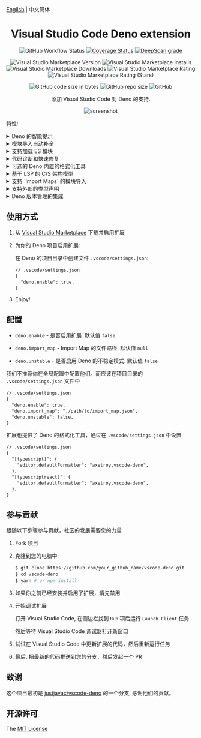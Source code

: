 [English](README.md) | 中文简体

<div align="center">

# Visual Studio Code Deno extension

![GitHub Workflow Status](https://img.shields.io/github/workflow/status/axetroy/vscode-deno/build)
[![Coverage Status](https://coveralls.io/repos/github/axetroy/vscode-deno/badge.svg?branch=refs/heads/master)](https://coveralls.io/github/axetroy/vscode-deno?branch=refs/heads/master)
[![DeepScan grade](https://deepscan.io/api/teams/6484/projects/9924/branches/132500/badge/grade.svg)](https://deepscan.io/dashboard#view=project&tid=6484&pid=9924&bid=132500)

![Visual Studio Marketplace Version](https://img.shields.io/visual-studio-marketplace/v/axetroy.vscode-deno)
![Visual Studio Marketplace Installs](https://img.shields.io/visual-studio-marketplace/i/axetroy.vscode-deno)
![Visual Studio Marketplace Downloads](https://img.shields.io/visual-studio-marketplace/d/axetroy.vscode-deno)
![Visual Studio Marketplace Rating](https://img.shields.io/visual-studio-marketplace/r/axetroy.vscode-deno)
![Visual Studio Marketplace Rating (Stars)](https://img.shields.io/visual-studio-marketplace/stars/axetroy.vscode-deno)

![GitHub code size in bytes](https://img.shields.io/github/languages/code-size/axetroy/vscode-deno)
![GitHub repo size](https://img.shields.io/github/repo-size/axetroy/vscode-deno)
![GitHub](https://img.shields.io/github/license/axetroy/vscode-deno)

添加 Visual Studio Code 对 Deno 的支持.

![screenshot](screenshot/screenshot.gif)

</div>

特性:

<details><summary>Deno 的智能提示</summary>

![Deno Support](screenshot/deno.gif)

</details>

<details><summary>模块导入自动补全</summary>

![Import](screenshot/import.gif)

</details>

<details><summary>支持加载 ES 模块</summary>

![Import](screenshot/ecma.gif)

</details>

<details><summary>代码诊断和快速修复</summary>

![Diagnostics](screenshot/diagnostics.gif)

</details>

<details><summary>可选的 Deno 内置的格式化工具</summary>

![Format](screenshot/format.gif)

</details>

<details><summary>基于 LSP 的 C/S 架构模型</summary>

该扩展使用 LSP 分离出 客户端/服务端

这意味着复杂的工作处理将会在服务端运行

扩展不会让你的 Visual Studio Code 变慢

![Process](screenshot/process.png)

</details>

<details><summary>支持 `Import Maps` 的模块导入</summary>

![import_map](screenshot/import_map.gif)

</details>

<details><summary>支持外部的类型声明</summary>

该扩展支持以下方式加载外部声明的文件

> 这些方式都被 Deno 支持

1. 编译注释

```ts
// @deno-types="./foo.d.ts"
import * as foo from "./foo.js";
```

查看 [示例](/examples/compile-hint/mod.ts)

2. `三斜杠`引用指令

```ts
/// <reference types="https://raw.githubusercontent.com/date-fns/date-fns/master/typings.d.ts" />

import { format } from "https://deno.land/x/date_fns/index.js";

format(new Date(), "yyyy/MM/DD");
```

查看 [示例](/examples/react/mod.tsx)

3. `X-TypeScript-Types` 自定义返回头

```ts
import { array } from "https://cdn.pika.dev/fp-ts";

const M = array.getMonoid<number>();
console.log("concat Array", M.concat([1, 2], [2, 3]));
```

</details>

<details><summary>Deno 版本管理的集成</summary>

我已经写了一个 Deno 的版本管理工具 [github.com/axetroy/dvm](https://github.com/axetroy/dvm)

我推荐你使用它进行版本管理

</details>

## 使用方式

1. 从 [Visual Studio Marketplace](https://marketplace.visualstudio.com/items?itemName=axetroy.vscode-deno) 下载并启用扩展

2. 为你的 Deno 项目启用扩展:

   在 Deno 的项目目录中创建文件 `.vscode/settings.json`:

   ```json5
   // .vscode/settings.json
   {
     "deno.enable": true,
   }
   ```

3. Enjoy!

## 配置

- `deno.enable` - 是否启用扩展. 默认值 `false`

- `deno.import_map` - Import Map 的文件路径. 默认值 `null`

- `deno.unstable` - 是否启用 Deno 的不稳定模式. 默认值 `false`

我们不推荐你在全局配置中配置他们。而应该在项目目录的 `.vscode/settings.json` 文件中

```json5
// .vscode/settings.json
{
  "deno.enable": true,
  "deno.import_map": "./path/to/import_map.json",
  "deno.unstable": false,
}
```

扩展也提供了 Deno 的格式化工具，通过在 `.vscode/settings.json` 中设置

```json5
// .vscode/settings.json
{
  "[typescript]": {
    "editor.defaultFormatter": "axetroy.vscode-deno",
  },
  "[typescriptreact]": {
    "editor.defaultFormatter": "axetroy.vscode-deno",
  },
}
```

## 参与贡献

跟随以下步骤参与贡献，社区的发展需要您的力量

1. Fork 项目

2. 克隆到您的电脑中:

   ```bash
   $ git clone https://github.com/your_github_name/vscode-deno.git
   $ cd vscode-deno
   $ yarn # or npm install
   ```

3. 如果你之前已经安装并启用了扩展，请先禁用

4. 开始调试扩展

   打开 Visual Studio Code, 在侧边栏找到 `Run` 项后运行 `Launch Client` 任务

   然后等待 Visual Studio Code 调试器打开新窗口

5. 试试在 Visual Studio Code 中更新扩展的代码，然后重新运行任务

6. 最后, 把最新的代码推送到您的分支，然后发起一个 PR

## 致谢

这个项目最初是 [justjavac/vscode-deno](https://github.com/justjavac/vscode-deno) 的一个分支, 感谢他们的贡献。

## 开源许可

The [MIT License](LICENSE)
